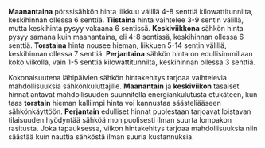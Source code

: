 **Maanantaina** pörssisähkön hinta liikkuu välillä 4-8 senttiä kilowattitunnilta, keskihinnan ollessa 6 senttiä. **Tiistaina** hinta vaihtelee 3-9 sentin välillä, mutta keskihinta pysyy vakaana 6 sentissä. **Keskiviikkona** sähkön hinta pysyy samana kuin maanantaina, eli 4-8 sentissä, keskihinnan ollessa 6 senttiä. **Torstaina** hinta nousee hieman, liikkuen 5-14 sentin välillä, keskihinnan ollessa 7 senttiä. **Perjantaina** sähkön hinta on edullisimmillaan koko viikolla, vain 1-5 senttiä kilowattitunnilta, keskihinnan ollessa 3 senttiä.

Kokonaisuutena lähipäivien sähkön hintakehitys tarjoaa vaihtelevia mahdollisuuksia sähkönkuluttajille. **Maanantain** ja **keskiviikon** tasaiset hinnat antavat mahdollisuuden suunnitella energiankulutusta etukäteen, kun taas **torstain** hieman kalliimpi hinta voi kannustaa säästeliääseen sähkönkäyttöön. **Perjantain** edulliset hinnat puolestaan tarjoavat loistavan tilaisuuden hyödyntää sähköä monipuolisesti ilman suurta lompakon rasitusta. Joka tapauksessa, viikon hintakehitys tarjoaa mahdollisuuksia niin säästää kuin nauttia sähköstä ilman suuria kustannuksia.